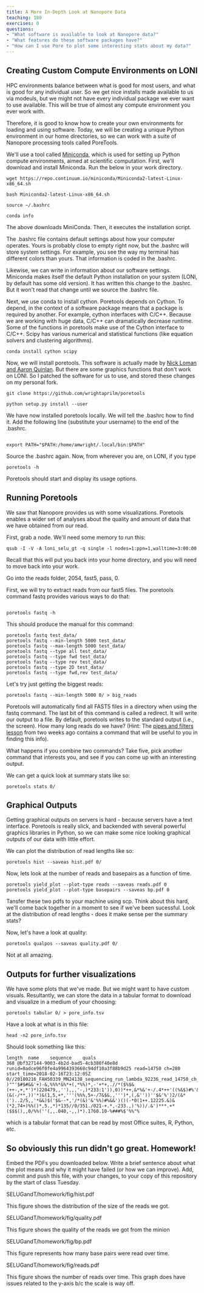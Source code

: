 ```yaml
---
title: A More In-Depth Look at Nanopore Data
teaching: 180
exercises: 0
questions:
- "What software is available to look at Nanopore data?"
- "What features do these software packages have?"
- "How can I use Pore to plot some interesting stats about my data?"
---
```


## Creating Custom Compute Environments on LONI

HPC environments balance between what is good for most users, and what is good for any individual user. So we get nice installs made available to us via modeuls, but we might not have every individual package we ever want to use available. This will be true of almost any compute environment you ever work with. 

Therefore, it is good to know how to create your own environments for loading and using software. Today, we will be creating a unique Python environment in our home directories, so we can work with a suite of Nanopore processing tools called PoreTools. 

We'll use a tool called [Miniconda](https://conda.io/miniconda.html), which is used for setting up Python compute environments, aimed at scientific computation. First, we'll download and install Miniconda. Run the below in your work directory.

```UNIX
wget https://repo.continuum.io/miniconda/Miniconda2-latest-Linux-x86_64.sh

bash Miniconda2-latest-Linux-x86_64.sh

source ~/.bashrc

conda info
```

The above downloads MiniConda. Then, it executes the installation script. 

The .bashrc file contains default settings about how your computer operates. Yours is probably close to empty right now, but the .bashrc will store system settings. For example, you see the way my terminal has different colors than yours. That information is coded in the .bashrc.

Likewise, we can write in information about our software settings. Miniconda makes itself the default Python installation on your system (LONI, by default has some old version). It has written this change to the .bashrc. But it won't read that change until we source the .bashrc file. 

Next, we use conda to install cython. Poretools depends on Cython. To depend, in the context of a software package means that a package is required by another. For example, cython interfaces with C/C++. Because we are working with huge data, C/C++ can dramatically decrease runtime. Some of the functions in poretools make use of the Cython interface to C/C++. Scipy has various numerical and statistical functions (like equation solvers and clustering algorithms).

```UNIX
conda install cython scipy
```

Now, we will install poretools. This software is actually made by [Nick Loman and Aaron Quinlan](https://github.com/arq5x/poretools). But there are some graphics functions that don't work on LONI. So I patched the software for us to use, and stored these changes on my personal fork.

```UNIX
git clone https://github.com/wrightaprilm/poretools

python setup.py install --user

```

We have now installed poretools locally. We will tell the .bashrc how to find it. Add the following line (substitute your username) to the end of the .bashrc. 


```UNIX

export PATH="$PATH:/home/amwright/.local/bin:$PATH"
```

Source the .bashrc again. Now, from wherever you are, on LONI, if you type

```
poretools -h
```

Poretools should start and display its usage options.

## Running Poretools

We saw that Nanopore provides us with some visualizations. Poretools enables a wider set of analyses about the quality and amount of data that we have obtained from our read.

First, grab a node. We'll need some memory to run this:

```
qsub -I -V -A loni_selu_gt -q single -l nodes=1:ppn=1,walltime=3:00:00

```
Recall that this will put you back into your home directory, and you will need to move back into your work.

Go into the reads folder, 2054, fast5, pass, 0. 

First, we will try to extract reads from our fast5 files. The poretools command fastq provides various ways to do that:

```unix

poretools fastq -h

```

This should produce the manual for this command:

```UNIX
poretools fastq test_data/
poretools fastq --min-length 5000 test_data/
poretools fastq --max-length 5000 test_data/
poretools fastq --type all test_data/
poretools fastq --type fwd test_data/
poretools fastq --type rev test_data/
poretools fastq --type 2D test_data/
poretools fastq --type fwd,rev test_data/
```

Let's try just getting the biggest reads:

```UNIX
poretools fastq --min-length 5000 0/ > big_reads

```
Poretools will automatically find all FAST5 files in a directory when using the fastq command. The last bit of this command is called a redirect. It will write our output to a file. By default, poretools writes to the standard output (i.e., the screen). How many long reads do we have? (Hint: The [pipes and filters lesson](https://paleantology.github.io/SELUGandT/05-Pipes/) from two weeks ago contains a command that will be useful to you in finding this info). 

What happens if you combine two commands? Take five, pick another command that interests you, and see if you can come up with an interesting output.

We can get a quick look at summary stats like so:

```UNIX
poretools stats 0/
```


## Graphical Outputs

Getting graphical outputs on servers is hard - because servers have a text interface. Poretools is really slick, and backended with several powerful graphics libraries in Python, so we can make some nice looking graphical outputs of our data with little effort.

We can plot the distribution of read lengths like so:

```UNIX
poretools hist --saveas hist.pdf 0/
```

Now, lets look at the number of reads and basepairs as a function of time. 

```UNIX
poretools yield_plot --plot-type reads --saveas reads.pdf 0
poretools yield_plot --plot-type basepairs --saveas bp.pdf 0
```

Tansfer these two pdfs to your machine using scp. Think about this hard, we'll come back together in a moment to see if we've been sucessful. Look at the distribution of read lengths - does it make sense per the summary stats? 

Now, let's have a look at quality:

```UNIX
poretools qualpos --saveas quality.pdf 0/
```

Not at all amazing. 

## Outputs for further visualizations

We have some plots that we've made. But we might want to have custom visuals. Resultantly, we can store the data in a tabular format to download and visualize in a medium of your choosing:

```UNIX
poretools tabular 0/ > pore_info.tsv
```

Have a look at what is in this file:

```UNIX
head -n2 pore_info.tsv 
```

Should look something like this: 

```UNIX
length	name	sequence	quals
368	@bf327144-9003-4b2d-bad5-4cb380f40e8d runid=0adce96f0fe4a9964393668c94df10a3f88b9d25 read=14750 ch=280 start_time=2018-02-16T23:12:05Z 0//20180216_FAH50339_MN24138_sequencing_run_lambda_92236_read_14750_ch_280_strand.fast5TTATTGTAGTCGGTGGTGTGGCGGGTTGACTGAACTTGCTGCTTTTGATGATGATATTATTGAACAGAGGCTCTCCGACGTTCACGGGTGACAAGCCGCGTATTGAAGGCCGATGCTGGCCAAAGTCAAAATCCGTGGCTCCGCCAAAGTGAGAGGCACCTGTCGAATTTGAGGCGTGCAGCCGATGAATCCCGTTATGCGTTTTGCTGTGTTGCCCGCATTGCGGAGAACTGATATCTTAAATTTGGCGACAAAGTGCCGTTTGGCCTCAAATATGGACGCCGGATGACCCCTCCAGCGTGTTTATCTCACGAGCACTCGTACCTGCCGCTCATCCGCCAGCAGGAGCTGGACTTTCTTTGATGCAA	)""'$#$#&&'+)-&,%%%*&%*+(,*%%)*,-'+*+,.//*($%$&(++-,+,*')*)220479,,''),,,'-,)*233:1')),0))*++,&*%&'+-/.4*++'((%&$)#%'&++'.*%'**&*(&(-/**,))'*)&(1,5,+*,'''(%%%,5+-/7&$&,,''')*,(,&''))''$&'%')2/(&*(')..2/5,,'*&&)$('$&--*,'/*(&)'&'%%)#%&&')()(-*0(1++.12225.&)&(*2,74+)%%()*,5.,*)*135//0/351./021-+.*,-233.,)'%))/.&')***.+*($$$(),,0/%%(''(,,.040,-,,)*).1760.10-%###%$'%%"%
```

which is a tabular format that can be read by most Office suites, R, Python, etc. 


## So obviously this run didn't go great. Homework! 

Embed the PDFs you downloaded below. Write a brief sentence about what the plot means and why it might have failed (or how we can improve). Add, commit and push this file, with your changes, to your copy of this repository by the start of class Tuesday.

SELUGandT/homework/fig/hist.pdf 

This figure shows the distribution of the size of the reads we got. 

SELUGandT/homework/fig/quality.pdf 

This figure shows the quality of the reads we got from the minion

SELUGandT/homework/fig/bp.pdf 

This figure represents how many base pairs were read over time. 

SELUGandT/homework/fig/reads.pdf

This figure shows the number of reads over time. This graph does have issues related to the y-axis b/c the scale is way off.  






